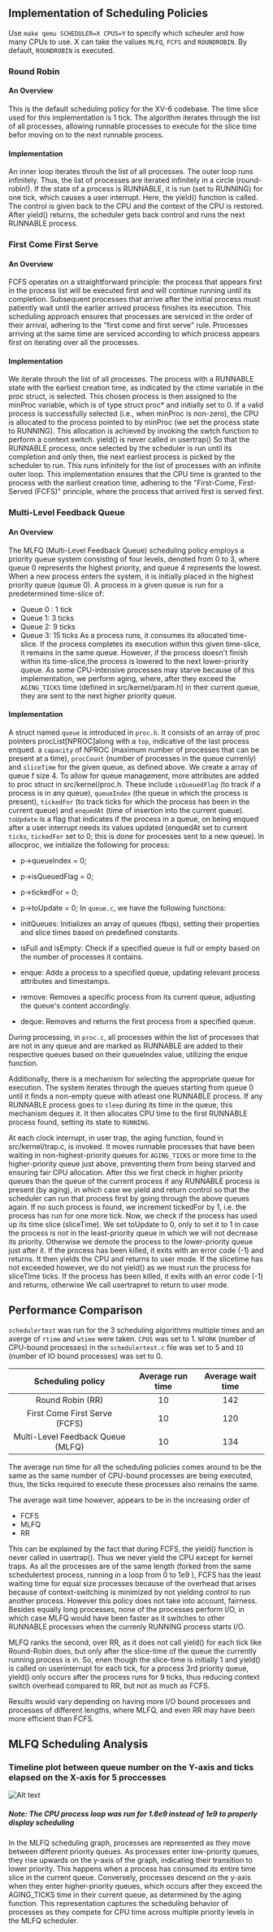 ## Implementation of Scheduling Policies
Use `make qemu SCHEDULER=X CPUS=Y` to specify which scheuler and how many CPUs to use. X can take the values `MLFQ`, `FCFS` and `ROUNDROBIN`. By default, `ROUNDROBIN` is executed.

### Round Robin
#### An Overview
This is the default scheduling policy for the XV-6 codebase. The time slice used for this implementation is 1 tick. The algorithm iterates through the list of all processes, allowing runnable processes to execute for the slice time befor moving on to the next runnable process.
#### Implementation
An inner loop iterates throuh the list of all processes. The outer loop runs infinitely. Thus, the list of processes are iterated infinitely in a circle (round-robin!). If the state of a process is RUNNABLE, it is run (set to RUNNING) for one tick, which causes a user interrupt. Here, the yield() function is called. The control is given back to the CPU and the context of the CPU is restored. After yield() returns, the scheduler gets back control and runs the next RUNNABLE process.
### First Come First Serve
#### An Overview
FCFS operates on a straightforward principle: the process that appears first in the process list will be executed first and will continue running until its completion. Subsequent processes that arrive after the initial process must patiently wait until the earlier arrived process finishes its execution. This scheduling approach ensures that processes are serviced in the order of their arrival, adhering to the "first come and first serve" rule. Processes arriving at the same time are serviced according to which process appears first on iterating over all the processes.

#### Implementation
We iterate throuh the list of all processes. The process with a RUNNABLE state with the earliest creation time, as indicated by the ctime variable in the proc struct, is selected. This chosen process is then assigned to the minProc variable, which is of type struct proc* and initially set to 0. If a valid process is successfully selected (i.e., when minProc is non-zero), the CPU is allocated to the process pointed to by minProc (we set the process state to RUNNING). This allocation is achieved by invoking the swtch function to perform a context switch. yield() is never called in usertrap() So that the RUNNABLE process, once selected by the scheduler is run until its completion and only then, the next earliest process is picked by the scheduler to run. This runs infinitely for the list of processes with an infinite outer loop.
This implementation ensures that the CPU time is granted to the process with the earliest creation time, adhering to the "First-Come, First-Served (FCFS)" principle, where the process that arrived first is served first.
### Multi-Level Feedback Queue
#### An Overview
The MLFQ (Multi-Level Feedback Queue) scheduling policy employs a priority queue system consisting of four levels, denoted from 0 to 3, where queue 0 represents the highest priority, and queue 4 represents the lowest. When a new process enters the system, it is initially placed in the highest priority queue (queue 0). A process in a given queue is run for a predetermined time-slice of:
- Queue 0 : 1 tick
- Queue 1: 3 ticks
- Queue 2: 9 ticks
- Queue 3: 15 ticks
As a process runs, it consumes its allocated time-slice. If the process completes its execution within this given time-slice, it  remains in the same queue. However, if the process doesn't finish within its time-slice,the process is lowered to the next lower-priority queue. As some CPU-intensive processes may starve because of this implementation, we perform aging, where, after they exceed the `AGING_TICKS` time (defined in src/kernel/param.h) in their current queue, they are sent to the next higher priority queue.
#### Implementation
A struct named `queue` is introduced in `proc.h`. It consists of an array of proc pointers procList[NPROC]along with a `top`, indicative of the last process enqued. a `capacity` of NPROC (maximum number of processes that can be present at a time), `procCount` (number of processes in the queue currenly) and `sliceTime` for the given queue, as defined above. We create a array of queue f size 4.
To allow for queue management, more attributes are added to proc struct in src/kernel/proc.h. These include `isQueuedFlag` (to track if a process is in any queue), `queueIndex` (the queue in which the process is present), `tickedFor` (to track ticks for which the process has been in the current queue) and `enquedAt` (time of insertion into the current queue). `toUpdate` is a flag that indicates if the process in a queue, on being enqued after a user interrupt needs its values updated (enquedAt set to current `ticks`, `tickedFor` set to 0; this is done for processes sent to a new queue).
In allocproc, we initialize the following for  process:
- p->queueIndex = 0;
- p->isQueuedFlag = 0;
- p->tickedFor = 0;
- p->toUpdate = 0;
In `queue.c`, we have the following functions:
- initQueues: Initializes an array of queues (fbqs), setting their properties and slice times based on predefined constants.

- isFull and isEmpty: Check if a specified queue is full or empty based on the number of processes it contains.

- enque: Adds a process to a specified queue, updating relevant process attributes and timestamps.

- remove: Removes a specific process from its current queue, adjusting the queue's content accordingly.

- deque: Removes and returns the first process from a specified queue.

During processing, in `proc.c`, all processes within the list of processes that are not in any queue and are marked as RUNNABLE are added to their respective queues based on their queueIndex value, utilizing the enque function. 

Additionally, there is a mechanism for selecting the appropriate queue for execution. The system iterates through the queues starting from queue 0 until it finds a non-empty queue with atleast one RUNNABLE process. If any RUNNABLE process goes to `sleep` during its time in the queue, this mechanism deques it. It then allocates CPU time to the first RUNNABLE process found, setting its state to `RUNNING`.

At each clock interrupt, in user trap, the aging function, found in src/kernel/trap.c, is invoked. It moves runnable processes that have been waiting in non-highest-priority queues for `AGING_TICKS` or more time to the higher-priority queue just above, preventing them from being starved and ensuring fair CPU allocation. After this we first check in higher priority queues than the queue of the current process if any RUNNABLE process is present (by aging), in which case we yield and return control so that the scheduler can run that process first by going through the above queues again. If no such process is found, we increment tickedFor by 1, i.e. the process has run for one more tick. Now, we check if the process has used up its time slice (sliceTime). We set toUpdate to 0, only to set it to 1 in case the process is not in the least-priority queue in which we will not decrease its priority. Otherwise we demote the process to the lower-priority queue just after it. If the process has been killed, it exits with an error code (-1) and returns. It then yields the CPU and returns to user mode. If the slicetime has not exceeded however, we do not yield() as we must run the process for sliceTIme ticks. If the process has been killed, it exits with an error code (-1) and returns, otherwise We call usertrapret to return to user mode.
## Performance Comparison

`schedulertest` was run for the 3 scheduling algorithms multiple times and an averge of `rtime` and `wtime` were taken.
`CPUS` was set to 1. `NFORK` (number of CPU-bound processes) in the `schedulertest.c` file was set to 5 and `IO` (number of IO bound processes) was set to 0.

|         Scheduling policy         | Average run time | Average wait time |
| :-------------------------------: | :--------------: | :---------------: |
|          Round Robin (RR)         |        10        |        142        |
|   First Come First Serve (FCFS)   |        10        |        120        |
| Multi-Level Feedback Queue (MLFQ) |        10        |        134        |

The average run time for all the scheduling policies comes around to be the same as the same number of CPU-bound processes are being executed, thus, the ticks required to execute these processes also remains the same.

The average wait time however, appears to be in the increasing order of
- FCFS
- MLFQ
- RR

This can be explained by the fact that during FCFS, the yield() function is never called in usertrap(). Thus we never yield the CPU except for kernel traps. As all the processes are of the same length (forked from the same schedulertest process, running in a loop from 0 to 1e9 ), FCFS has the least waiting time for equal size processes because of the overhead that arises because of context-switching is minimized by not yielding control to run another process. However this policy does not take into account, fairness. Besides equally long processes, none of the processes perform I/O, in which case MLFQ would have been faster as it switches to other RUNNABLE processes when the currenly RUNNING process starts I/O.

MLFQ ranks the second, over RR, as it does not call yield() for each tick like Round-Robin does, but only after the slice-time of the queue the currently running process is in. So, enen though the slice-time is initially 1 and yield() is called on userinterrupt for each tick, for a process 3rd priority queue, yield() only occurs after the process runs for 9 ticks, thus reducing context switch overhead compared to RR, but not as much as FCFS.

Results would vary depending on having more I/O bound processes and processes of different lengths, where MLFQ, and even RR may have been more efficient than FCFS.

## MLFQ Scheduling Analysis
### Timeline plot between queue number on the Y-axis and ticks elapsed on the X-axis for 5 proccesses
![Alt text](plot.png)
##### Note: The CPU process loop was run for 1.8e9 instead of 1e9 to properly display scheduling
In the MLFQ scheduling graph, processes are represented as they move between different priority queues. As processes enter low-priority queues, they rise upwards on the y-axis of the graph, indicating their transition to lower priority. This happens when a process has consumed its entire time slice in the current queue. Conversely, processes descend on the y-axis when they enter higher-priority queues, which occurs after they exceed the AGING_TICKS time in their current queue, as determined by the aging function. This representation captures the scheduling behavior of processes as they compete for CPU time across multiple priority levels in the MLFQ scheduler.


